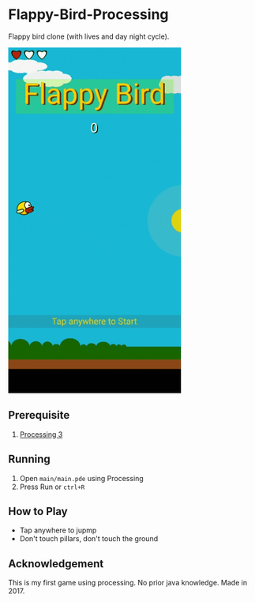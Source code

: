 # Flappy-Bird-Processing
Flappy bird clone (with lives and day night cycle).

<img src="./screenshot/1.gif" width="350px">


## Prerequisite
1. [Processing 3](https://processing.org/)

## Running
1. Open `main/main.pde` using Processing
2. Press Run or `ctrl+R`

## How to Play
- Tap anywhere to jupmp
- Don't touch pillars, don't touch the ground

## Acknowledgement
This is my first game using processing. No prior java knowledge. Made in 2017.
